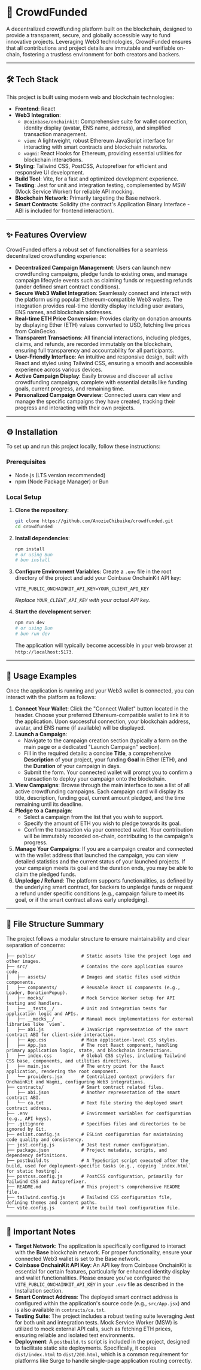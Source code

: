 # 🚀 CrowdFunded

A decentralized crowdfunding platform built on the blockchain, designed to provide a transparent, secure, and globally accessible way to fund innovative projects. Leveraging Web3 technologies, CrowdFunded ensures that all contributions and project details are immutable and verifiable on-chain, fostering a trustless environment for both creators and backers.

---

## 🛠️ Tech Stack

This project is built using modern web and blockchain technologies:

*   **Frontend**: React
*   **Web3 Integration**:
    *   `@coinbase/onchainkit`: Comprehensive suite for wallet connection, identity display (avatar, ENS name, address), and simplified transaction management.
    *   `viem`: A lightweight, robust Ethereum JavaScript interface for interacting with smart contracts and blockchain networks.
    *   `wagmi`: React Hooks for Ethereum, providing essential utilities for blockchain interactions.
*   **Styling**: Tailwind CSS, PostCSS, Autoprefixer for efficient and responsive UI development.
*   **Build Tool**: Vite, for a fast and optimized development experience.
*   **Testing**: Jest for unit and integration testing, complemented by MSW (Mock Service Worker) for reliable API mocking.
*   **Blockchain Network**: Primarily targeting the Base network.
*   **Smart Contracts**: Solidity (the contract's Application Binary Interface - ABI is included for frontend interaction).

---

## ✨ Features Overview

CrowdFunded offers a robust set of functionalities for a seamless decentralized crowdfunding experience:

*   **Decentralized Campaign Management**: Users can launch new crowdfunding campaigns, pledge funds to existing ones, and manage campaign lifecycle events such as claiming funds or requesting refunds (under defined smart contract conditions).
*   **Secure Web3 Wallet Integration**: Seamlessly connect and interact with the platform using popular Ethereum-compatible Web3 wallets. The integration provides real-time identity display including user avatars, ENS names, and blockchain addresses.
*   **Real-time ETH Price Conversion**: Provides clarity on donation amounts by displaying Ether (ETH) values converted to USD, fetching live prices from CoinGecko.
*   **Transparent Transactions**: All financial interactions, including pledges, claims, and refunds, are recorded immutably on the blockchain, ensuring full transparency and accountability for all participants.
*   **User-Friendly Interface**: An intuitive and responsive design, built with React and styled using Tailwind CSS, ensuring a smooth and accessible experience across various devices.
*   **Active Campaign Display**: Easily browse and discover all active crowdfunding campaigns, complete with essential details like funding goals, current progress, and remaining time.
*   **Personalized Campaign Overview**: Connected users can view and manage the specific campaigns they have created, tracking their progress and interacting with their own projects.

---

## ⚙️ Installation

To set up and run this project locally, follow these instructions:

### Prerequisites

*   Node.js (LTS version recommended)
*   npm (Node Package Manager) or Bun

### Local Setup

1.  **Clone the repository**:
    ```bash
    git clone https://github.com/AnozieChibuike/crowdfunded.git
    cd crowdfunded
    ```
2.  **Install dependencies**:
    ```bash
    npm install
    # or using Bun
    # bun install
    ```
3.  **Configure Environment Variables**:
    Create a `.env` file in the root directory of the project and add your Coinbase OnchainKit API key:
    ```
    VITE_PUBLIC_ONCHAINKIT_API_KEY=YOUR_CLIENT_API_KEY
    ```
    _Replace `YOUR_CLIENT_API_KEY` with your actual API key._

4.  **Start the development server**:
    ```bash
    npm run dev
    # or using Bun
    # bun run dev
    ```
    The application will typically become accessible in your web browser at `http://localhost:5173`.

---

## 🚀 Usage Examples

Once the application is running and your Web3 wallet is connected, you can interact with the platform as follows:

1.  **Connect Your Wallet**: Click the "Connect Wallet" button located in the header. Choose your preferred Ethereum-compatible wallet to link it to the application. Upon successful connection, your blockchain address, avatar, and ENS name (if available) will be displayed.
2.  **Launch a Campaign**:
    *   Navigate to the campaign creation section (typically a form on the main page or a dedicated "Launch Campaign" section).
    *   Fill in the required details: a concise **Title**, a comprehensive **Description** of your project, your funding **Goal** in Ether (ETH), and the **Duration** of your campaign in days.
    *   Submit the form. Your connected wallet will prompt you to confirm a transaction to deploy your campaign onto the blockchain.
3.  **View Campaigns**: Browse through the main interface to see a list of all active crowdfunding campaigns. Each campaign card will display its title, description, funding goal, current amount pledged, and the time remaining until its deadline.
4.  **Pledge to a Campaign**:
    *   Select a campaign from the list that you wish to support.
    *   Specify the amount of ETH you wish to pledge towards its goal.
    *   Confirm the transaction via your connected wallet. Your contribution will be immutably recorded on-chain, contributing to the campaign's progress.
5.  **Manage Your Campaigns**: If you are a campaign creator and connected with the wallet address that launched the campaign, you can view detailed statistics and the current status of your launched projects. If your campaign meets its goal and the duration ends, you may be able to claim the pledged funds.
6.  **Unpledge / Refund**: The platform supports functionalities, as defined by the underlying smart contract, for backers to unpledge funds or request a refund under specific conditions (e.g., campaign failure to meet its goal, or if the smart contract allows early unpledging).

---

## 📂 File Structure Summary

The project follows a modular structure to ensure maintainability and clear separation of concerns:

```
├── public/                 # Static assets like the project logo and other images.
├── src/                    # Contains the core application source code.
│   ├── assets/             # Images and static files used within components.
│   ├── components/         # Reusable React UI components (e.g., Loader, DonationPopup).
│   ├── mocks/              # Mock Service Worker setup for API testing and handlers.
│   ├── __tests__/          # Unit and integration tests for application logic and APIs.
│   ├── __mocks__/          # Manual mock implementations for external libraries like `viem`.
│   ├── abi.js              # JavaScript representation of the smart contract ABI for client-side interaction.
│   ├── App.css             # Main application-level CSS styles.
│   ├── App.jsx             # The root React component, handling primary application logic, state, and blockchain interactions.
│   ├── index.css           # Global CSS styles, including Tailwind CSS base, components, and utilities directives.
│   ├── main.jsx            # The entry point for the React application, rendering the root component.
│   └── providers.jsx       # Centralized context providers for OnchainKit and Wagmi, configuring Web3 integrations.
├── contracts/              # Smart contract related files.
│   ├── abi.json            # Another representation of the smart contract ABI.
│   └── ca.txt              # Text file storing the deployed smart contract address.
├── .env                    # Environment variables for configuration (e.g., API keys).
├── .gitignore              # Specifies files and directories to be ignored by Git.
├── eslint.config.js        # ESLint configuration for maintaining code quality and consistency.
├── jest.config.js          # Jest test runner configuration.
├── package.json            # Project metadata, scripts, and dependency definitions.
├── postbuild.ts            # A TypeScript script executed after the build, used for deployment-specific tasks (e.g., copying `index.html` for static hosting).
├── postcss.config.js       # PostCSS configuration, primarily for Tailwind CSS and Autoprefixer.
├── README.md               # This project's comprehensive README file.
├── tailwind.config.js      # Tailwind CSS configuration file, defining themes and content paths.
└── vite.config.js          # Vite build tool configuration file.
```

---

## 📝 Important Notes

*   **Target Network**: The application is specifically configured to interact with the **Base** blockchain network. For proper functionality, ensure your connected Web3 wallet is set to the Base network.
*   **Coinbase OnchainKit API Key**: An API key from Coinbase OnchainKit is essential for certain features, particularly for enhanced identity display and wallet functionalities. Please ensure you've configured the `VITE_PUBLIC_ONCHAINKIT_API_KEY` in your `.env` file as described in the Installation section.
*   **Smart Contract Address**: The deployed smart contract address is configured within the application's source code (e.g., `src/App.jsx`) and is also available in `contracts/ca.txt`.
*   **Testing Suite**: The project includes a robust testing suite leveraging Jest for both unit and integration tests. Mock Service Worker (MSW) is utilized to mock external API calls, such as fetching ETH prices, ensuring reliable and isolated test environments.
*   **Deployment**: A `postbuild.ts` script is included in the project, designed to facilitate static site deployments. Specifically, it copies `dist/index.html` to `dist/200.html`, which is a common requirement for platforms like Surge to handle single-page application routing correctly.